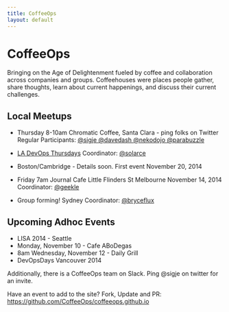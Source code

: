 ```yaml
---
title: CoffeeOps
layout: default
---
```


# CoffeeOps

Bringing on the Age of Delightenment fueled by coffee and collaboration across companies and groups. Coffeehouses were places people gather, share thoughts, learn about current happenings, and discuss their current challenges.


## Local Meetups


* Thursday 8-10am Chromatic Coffee, Santa Clara - ping folks on Twitter   
  Regular Participants:
    [ @sigje ](https://twitter.com/sigje)
    [ @davedash ](https://twitter.com/davedash)
    [ @nekodojo ](https://twitter.com/nekodojo)
    [ @parabuzzle ](https://twitter.com/parabuzzle)

* [LA DevOps Thursdays](http://www.meetup.com/ladevops/events/218067202/) 
  Coordinator:
    [@solarce](https://twitter.com/solarce)

* Boston/Cambridge - Details soon. First event November 20, 2014

* Friday 7am Journal Cafe Little Flinders St Melbourne November 14, 2014 
  Coordinator:
    [@geekle](https://twitter.com/geekle)

* Group forming! Sydney 
  Coordinator:
    [@bryceflux](https://twitter.com/bryceflux)



## Upcoming Adhoc Events

* LISA 2014 - Seattle
 * Monday, November 10 - Cafe ABoDegas 
 * 8am Wednesday, November 12 - Daily Grill 
* DevOpsDays Vancouver 2014


Additionally, there is a CoffeeOps team on Slack. Ping @sigje on twitter for an invite.

Have an event to add to the site? Fork, Update and PR: https://github.com/CoffeeOps/coffeeops.github.io

